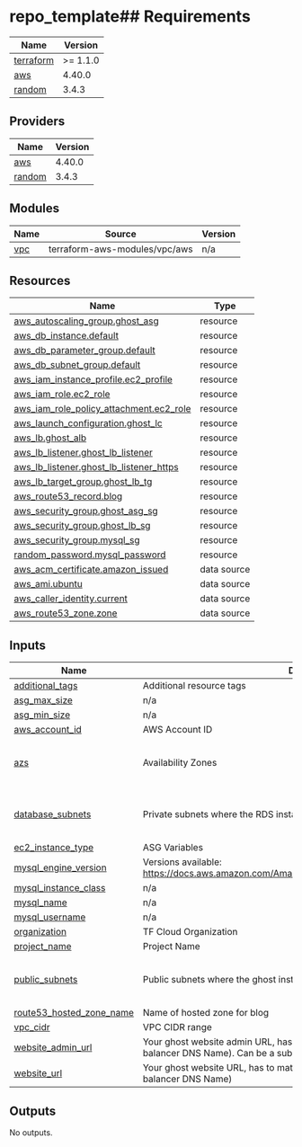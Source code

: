 # repo_template## Requirements

| Name | Version |
|------|---------|
| <a name="requirement_terraform"></a> [terraform](#requirement\_terraform) | >= 1.1.0 |
| <a name="requirement_aws"></a> [aws](#requirement\_aws) | 4.40.0 |
| <a name="requirement_random"></a> [random](#requirement\_random) | 3.4.3 |

## Providers

| Name | Version |
|------|---------|
| <a name="provider_aws"></a> [aws](#provider\_aws) | 4.40.0 |
| <a name="provider_random"></a> [random](#provider\_random) | 3.4.3 |

## Modules

| Name | Source | Version |
|------|--------|---------|
| <a name="module_vpc"></a> [vpc](#module\_vpc) | terraform-aws-modules/vpc/aws | n/a |

## Resources

| Name | Type |
|------|------|
| [aws_autoscaling_group.ghost_asg](https://registry.terraform.io/providers/hashicorp/aws/4.40.0/docs/resources/autoscaling_group) | resource |
| [aws_db_instance.default](https://registry.terraform.io/providers/hashicorp/aws/4.40.0/docs/resources/db_instance) | resource |
| [aws_db_parameter_group.default](https://registry.terraform.io/providers/hashicorp/aws/4.40.0/docs/resources/db_parameter_group) | resource |
| [aws_db_subnet_group.default](https://registry.terraform.io/providers/hashicorp/aws/4.40.0/docs/resources/db_subnet_group) | resource |
| [aws_iam_instance_profile.ec2_profile](https://registry.terraform.io/providers/hashicorp/aws/4.40.0/docs/resources/iam_instance_profile) | resource |
| [aws_iam_role.ec2_role](https://registry.terraform.io/providers/hashicorp/aws/4.40.0/docs/resources/iam_role) | resource |
| [aws_iam_role_policy_attachment.ec2_role](https://registry.terraform.io/providers/hashicorp/aws/4.40.0/docs/resources/iam_role_policy_attachment) | resource |
| [aws_launch_configuration.ghost_lc](https://registry.terraform.io/providers/hashicorp/aws/4.40.0/docs/resources/launch_configuration) | resource |
| [aws_lb.ghost_alb](https://registry.terraform.io/providers/hashicorp/aws/4.40.0/docs/resources/lb) | resource |
| [aws_lb_listener.ghost_lb_listener](https://registry.terraform.io/providers/hashicorp/aws/4.40.0/docs/resources/lb_listener) | resource |
| [aws_lb_listener.ghost_lb_listener_https](https://registry.terraform.io/providers/hashicorp/aws/4.40.0/docs/resources/lb_listener) | resource |
| [aws_lb_target_group.ghost_lb_tg](https://registry.terraform.io/providers/hashicorp/aws/4.40.0/docs/resources/lb_target_group) | resource |
| [aws_route53_record.blog](https://registry.terraform.io/providers/hashicorp/aws/4.40.0/docs/resources/route53_record) | resource |
| [aws_security_group.ghost_asg_sg](https://registry.terraform.io/providers/hashicorp/aws/4.40.0/docs/resources/security_group) | resource |
| [aws_security_group.ghost_lb_sg](https://registry.terraform.io/providers/hashicorp/aws/4.40.0/docs/resources/security_group) | resource |
| [aws_security_group.mysql_sg](https://registry.terraform.io/providers/hashicorp/aws/4.40.0/docs/resources/security_group) | resource |
| [random_password.mysql_password](https://registry.terraform.io/providers/hashicorp/random/3.4.3/docs/resources/password) | resource |
| [aws_acm_certificate.amazon_issued](https://registry.terraform.io/providers/hashicorp/aws/4.40.0/docs/data-sources/acm_certificate) | data source |
| [aws_ami.ubuntu](https://registry.terraform.io/providers/hashicorp/aws/4.40.0/docs/data-sources/ami) | data source |
| [aws_caller_identity.current](https://registry.terraform.io/providers/hashicorp/aws/4.40.0/docs/data-sources/caller_identity) | data source |
| [aws_route53_zone.zone](https://registry.terraform.io/providers/hashicorp/aws/4.40.0/docs/data-sources/route53_zone) | data source |

## Inputs

| Name | Description | Type | Default | Required |
|------|-------------|------|---------|:--------:|
| <a name="input_additional_tags"></a> [additional\_tags](#input\_additional\_tags) | Additional resource tags | `map(string)` | `{}` | no |
| <a name="input_asg_max_size"></a> [asg\_max\_size](#input\_asg\_max\_size) | n/a | `string` | `1` | no |
| <a name="input_asg_min_size"></a> [asg\_min\_size](#input\_asg\_min\_size) | n/a | `string` | `1` | no |
| <a name="input_aws_account_id"></a> [aws\_account\_id](#input\_aws\_account\_id) | AWS Account ID | `string` | n/a | yes |
| <a name="input_azs"></a> [azs](#input\_azs) | Availability Zones | `list(string)` | <pre>[<br>  "us-east-1a",<br>  "us-east-1b"<br>]</pre> | no |
| <a name="input_database_subnets"></a> [database\_subnets](#input\_database\_subnets) | Private subnets where the RDS instance will be deployed | `list(string)` | <pre>[<br>  "10.0.1.0/24",<br>  "10.0.2.0/24"<br>]</pre> | no |
| <a name="input_ec2_instance_type"></a> [ec2\_instance\_type](#input\_ec2\_instance\_type) | ASG Variables | `string` | `"t2.micro"` | no |
| <a name="input_mysql_engine_version"></a> [mysql\_engine\_version](#input\_mysql\_engine\_version) | Versions available: https://docs.aws.amazon.com/AmazonRDS/latest/UserGuide/CHAP_MySQL.html | `string` | `"5.7"` | no |
| <a name="input_mysql_instance_class"></a> [mysql\_instance\_class](#input\_mysql\_instance\_class) | n/a | `string` | `"db.t2.micro"` | no |
| <a name="input_mysql_name"></a> [mysql\_name](#input\_mysql\_name) | n/a | `string` | `"ghostdb"` | no |
| <a name="input_mysql_username"></a> [mysql\_username](#input\_mysql\_username) | n/a | `string` | `"ghostdbuser"` | no |
| <a name="input_organization"></a> [organization](#input\_organization) | TF Cloud Organization | `string` | n/a | yes |
| <a name="input_project_name"></a> [project\_name](#input\_project\_name) | Project Name | `string` | n/a | yes |
| <a name="input_public_subnets"></a> [public\_subnets](#input\_public\_subnets) | Public subnets where the ghost instances will be deployed | `list(string)` | <pre>[<br>  "10.0.101.0/24",<br>  "10.0.102.0/24"<br>]</pre> | no |
| <a name="input_route53_hosted_zone_name"></a> [route53\_hosted\_zone\_name](#input\_route53\_hosted\_zone\_name) | Name of hosted zone for blog | `string` | `""` | no |
| <a name="input_vpc_cidr"></a> [vpc\_cidr](#input\_vpc\_cidr) | VPC CIDR range | `string` | `"10.0.0.0/16"` | no |
| <a name="input_website_admin_url"></a> [website\_admin\_url](#input\_website\_admin\_url) | Your ghost website admin URL, has to match the origin (custom domain OR load balancer DNS Name). Can be a subdomain of website\_url | `string` | `""` | no |
| <a name="input_website_url"></a> [website\_url](#input\_website\_url) | Your ghost website URL, has to match the origin (custom domain OR load balancer DNS Name) | `string` | `""` | no |

## Outputs

No outputs.
